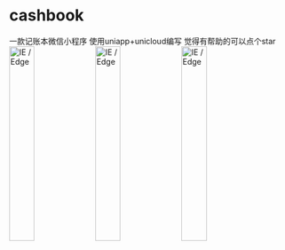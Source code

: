 

# cashbook
一款记账本微信小程序
使用uniapp+unicloud编写
觉得有帮助的可以点个star
<img src="https://vkceyugu.cdn.bspapp.com/VKCEYUGU-6f584cfb-2e4a-47b3-a2f6-2c0c3798e8c6/b9176b59-6b64-4ec7-a8dc-f87dfb9fb3b5.jpg" width="30%" alt="IE / Edge" />
<img src="https://vkceyugu.cdn.bspapp.com/VKCEYUGU-6f584cfb-2e4a-47b3-a2f6-2c0c3798e8c6/4b59d750-3bd0-414f-9744-56c25cefedbb.jpg" width="30%" alt="IE / Edge" />
<img src="https://vkceyugu.cdn.bspapp.com/VKCEYUGU-6f584cfb-2e4a-47b3-a2f6-2c0c3798e8c6/b8700048-4c8a-4767-809d-d97cd2dc700f.jpg" width="30%" alt="IE / Edge" />


